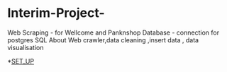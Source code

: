 # Interim-Project-
Web Scraping - for Wellcome and Panknshop
Database - connection for postgres SQL
About Web crawler,data cleaning ,insert data , data visualisation

*[SET_UP](#SET_UP)
